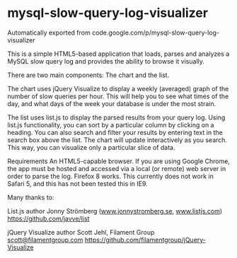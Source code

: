 # mysql-slow-query-log-visualizer
Automatically exported from code.google.com/p/mysql-slow-query-log-visualizer

This is a simple HTML5-based application that loads, parses and analyzes a MySQL slow query log and provides the ability to browse it visually.

There are two main components: The chart and the list.

The chart uses jQuery Visualize to display a weekly (averaged) graph of the number of slow queries per hour. This will help you to see what times of the day, and what days of the week your database is under the most strain.

The list uses list.js to display the parsed results from your query log. Using list.js functionality, you can sort by a particular column by clicking on a heading. You can also search and filter your results by entering text in the search box above the list. The chart will update interactively as you search. This way, you can visualize only a particular slice of data.

Requirements An HTML5-capable browser. If you are using Google Chrome, the app must be hosted and accessed via a local (or remote) web server in order to parse the log. Firefox 8 works. This currently does not work in Safari 5, and this has not been tested this in IE9.

Many thanks to:

List.js author Jonny Strömberg (www.jonnystromberg.se, www.listjs.com) https://github.com/javve/list

jQuery Visualize author Scott Jehl, Filament Group scott@filamentgroup.com https://github.com/filamentgroup/jQuery-Visualize 
